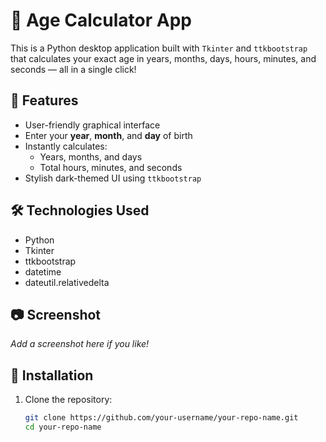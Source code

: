 # 🧮 Age Calculator App

This is a Python desktop application built with `Tkinter` and `ttkbootstrap` that calculates your exact age in years, months, days, hours, minutes, and seconds — all in a single click!

## 🚀 Features

- User-friendly graphical interface
- Enter your **year**, **month**, and **day** of birth
- Instantly calculates:
  - Years, months, and days
  - Total hours, minutes, and seconds
- Stylish dark-themed UI using `ttkbootstrap`

## 🛠 Technologies Used

- Python
- Tkinter
- ttkbootstrap
- datetime
- dateutil.relativedelta

## 📷 Screenshot

_Add a screenshot here if you like!_

## 🔧 Installation

1. Clone the repository:
   ```bash
   git clone https://github.com/your-username/your-repo-name.git
   cd your-repo-name
